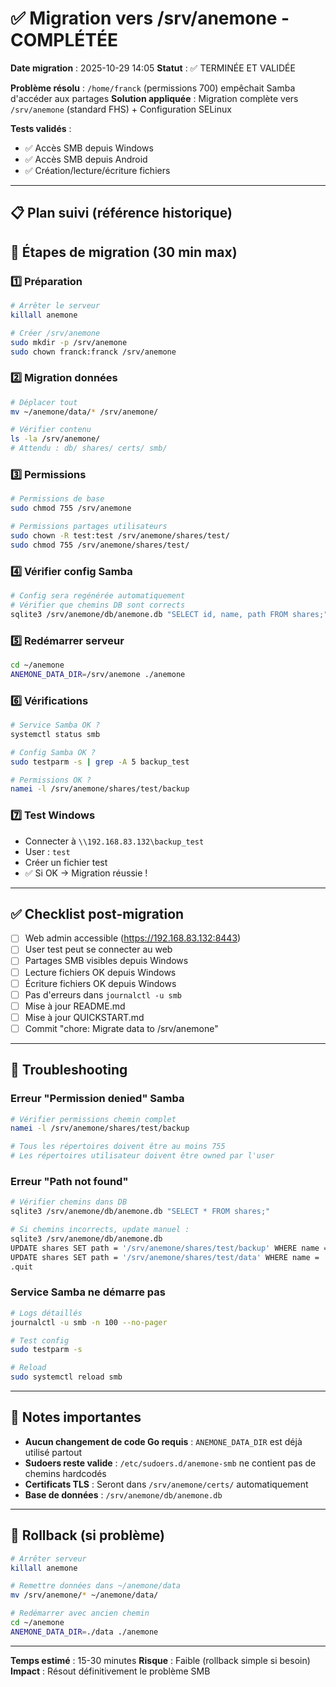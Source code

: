 # ✅ Migration vers /srv/anemone - COMPLÉTÉE

**Date migration** : 2025-10-29 14:05
**Statut** : ✅ TERMINÉE ET VALIDÉE

**Problème résolu** : `/home/franck` (permissions 700) empêchait Samba d'accéder aux partages
**Solution appliquée** : Migration complète vers `/srv/anemone` (standard FHS) + Configuration SELinux

**Tests validés** :
- ✅ Accès SMB depuis Windows
- ✅ Accès SMB depuis Android
- ✅ Création/lecture/écriture fichiers

---

## 📋 Plan suivi (référence historique)

## 🚀 Étapes de migration (30 min max)

### 1️⃣ Préparation
```bash
# Arrêter le serveur
killall anemone

# Créer /srv/anemone
sudo mkdir -p /srv/anemone
sudo chown franck:franck /srv/anemone
```

### 2️⃣ Migration données
```bash
# Déplacer tout
mv ~/anemone/data/* /srv/anemone/

# Vérifier contenu
ls -la /srv/anemone/
# Attendu : db/ shares/ certs/ smb/
```

### 3️⃣ Permissions
```bash
# Permissions de base
sudo chmod 755 /srv/anemone

# Permissions partages utilisateurs
sudo chown -R test:test /srv/anemone/shares/test/
sudo chmod 755 /srv/anemone/shares/test/
```

### 4️⃣ Vérifier config Samba
```bash
# Config sera regénérée automatiquement
# Vérifier que chemins DB sont corrects
sqlite3 /srv/anemone/db/anemone.db "SELECT id, name, path FROM shares;"
```

### 5️⃣ Redémarrer serveur
```bash
cd ~/anemone
ANEMONE_DATA_DIR=/srv/anemone ./anemone
```

### 6️⃣ Vérifications
```bash
# Service Samba OK ?
systemctl status smb

# Config Samba OK ?
sudo testparm -s | grep -A 5 backup_test

# Permissions OK ?
namei -l /srv/anemone/shares/test/backup
```

### 7️⃣ Test Windows
- Connecter à `\\192.168.83.132\backup_test`
- User : `test`
- Créer un fichier test
- ✅ Si OK → Migration réussie !

---

## ✅ Checklist post-migration

- [ ] Web admin accessible (https://192.168.83.132:8443)
- [ ] User test peut se connecter au web
- [ ] Partages SMB visibles depuis Windows
- [ ] Lecture fichiers OK depuis Windows
- [ ] Écriture fichiers OK depuis Windows
- [ ] Pas d'erreurs dans `journalctl -u smb`
- [ ] Mise à jour README.md
- [ ] Mise à jour QUICKSTART.md
- [ ] Commit "chore: Migrate data to /srv/anemone"

---

## 🐛 Troubleshooting

### Erreur "Permission denied" Samba
```bash
# Vérifier permissions chemin complet
namei -l /srv/anemone/shares/test/backup

# Tous les répertoires doivent être au moins 755
# Les répertoires utilisateur doivent être owned par l'user
```

### Erreur "Path not found"
```bash
# Vérifier chemins dans DB
sqlite3 /srv/anemone/db/anemone.db "SELECT * FROM shares;"

# Si chemins incorrects, update manuel :
sqlite3 /srv/anemone/db/anemone.db
UPDATE shares SET path = '/srv/anemone/shares/test/backup' WHERE name = 'backup_test';
UPDATE shares SET path = '/srv/anemone/shares/test/data' WHERE name = 'data_test';
.quit
```

### Service Samba ne démarre pas
```bash
# Logs détaillés
journalctl -u smb -n 100 --no-pager

# Test config
sudo testparm -s

# Reload
sudo systemctl reload smb
```

---

## 📝 Notes importantes

- **Aucun changement de code Go requis** : `ANEMONE_DATA_DIR` est déjà utilisé partout
- **Sudoers reste valide** : `/etc/sudoers.d/anemone-smb` ne contient pas de chemins hardcodés
- **Certificats TLS** : Seront dans `/srv/anemone/certs/` automatiquement
- **Base de données** : `/srv/anemone/db/anemone.db`

---

## 🔄 Rollback (si problème)

```bash
# Arrêter serveur
killall anemone

# Remettre données dans ~/anemone/data
mv /srv/anemone/* ~/anemone/data/

# Redémarrer avec ancien chemin
cd ~/anemone
ANEMONE_DATA_DIR=./data ./anemone
```

---

**Temps estimé** : 15-30 minutes
**Risque** : Faible (rollback simple si besoin)
**Impact** : Résout définitivement le problème SMB
